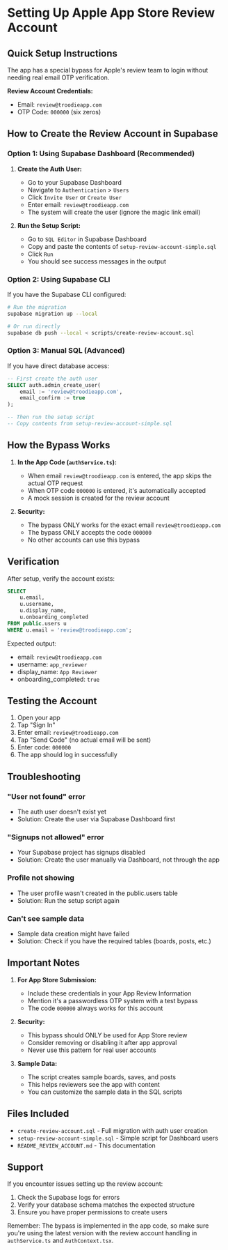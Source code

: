 # Setting Up Apple App Store Review Account

## Quick Setup Instructions

The app has a special bypass for Apple's review team to login without needing real email OTP verification.

**Review Account Credentials:**
- Email: `review@troodieapp.com`
- OTP Code: `000000` (six zeros)

## How to Create the Review Account in Supabase

### Option 1: Using Supabase Dashboard (Recommended)

1. **Create the Auth User:**
   - Go to your Supabase Dashboard
   - Navigate to `Authentication` > `Users`
   - Click `Invite User` or `Create User`
   - Enter email: `review@troodieapp.com`
   - The system will create the user (ignore the magic link email)

2. **Run the Setup Script:**
   - Go to `SQL Editor` in Supabase Dashboard
   - Copy and paste the contents of `setup-review-account-simple.sql`
   - Click `Run`
   - You should see success messages in the output

### Option 2: Using Supabase CLI

If you have the Supabase CLI configured:

```bash
# Run the migration
supabase migration up --local

# Or run directly
supabase db push --local < scripts/create-review-account.sql
```

### Option 3: Manual SQL (Advanced)

If you have direct database access:

```sql
-- First create the auth user
SELECT auth.admin_create_user(
    email := 'review@troodieapp.com',
    email_confirm := true
);

-- Then run the setup script
-- Copy contents from setup-review-account-simple.sql
```

## How the Bypass Works

1. **In the App Code (`authService.ts`):**
   - When email `review@troodieapp.com` is entered, the app skips the actual OTP request
   - When OTP code `000000` is entered, it's automatically accepted
   - A mock session is created for the review account

2. **Security:**
   - The bypass ONLY works for the exact email `review@troodieapp.com`
   - The bypass ONLY accepts the code `000000`
   - No other accounts can use this bypass

## Verification

After setup, verify the account exists:

```sql
SELECT 
    u.email,
    u.username,
    u.display_name,
    u.onboarding_completed
FROM public.users u
WHERE u.email = 'review@troodieapp.com';
```

Expected output:
- email: `review@troodieapp.com`
- username: `app_reviewer`
- display_name: `App Reviewer`
- onboarding_completed: `true`

## Testing the Account

1. Open your app
2. Tap "Sign In"
3. Enter email: `review@troodieapp.com`
4. Tap "Send Code" (no actual email will be sent)
5. Enter code: `000000`
6. The app should log in successfully

## Troubleshooting

### "User not found" error
- The auth user doesn't exist yet
- Solution: Create the user via Supabase Dashboard first

### "Signups not allowed" error
- Your Supabase project has signups disabled
- Solution: Create the user manually via Dashboard, not through the app

### Profile not showing
- The user profile wasn't created in the public.users table
- Solution: Run the setup script again

### Can't see sample data
- Sample data creation might have failed
- Solution: Check if you have the required tables (boards, posts, etc.)

## Important Notes

1. **For App Store Submission:**
   - Include these credentials in your App Review Information
   - Mention it's a passwordless OTP system with a test bypass
   - The code `000000` always works for this account

2. **Security:**
   - This bypass should ONLY be used for App Store review
   - Consider removing or disabling it after app approval
   - Never use this pattern for real user accounts

3. **Sample Data:**
   - The script creates sample boards, saves, and posts
   - This helps reviewers see the app with content
   - You can customize the sample data in the SQL scripts

## Files Included

- `create-review-account.sql` - Full migration with auth user creation
- `setup-review-account-simple.sql` - Simple script for Dashboard users
- `README_REVIEW_ACCOUNT.md` - This documentation

## Support

If you encounter issues setting up the review account:
1. Check the Supabase logs for errors
2. Verify your database schema matches the expected structure
3. Ensure you have proper permissions to create users

Remember: The bypass is implemented in the app code, so make sure you're using the latest version with the review account handling in `authService.ts` and `AuthContext.tsx`.